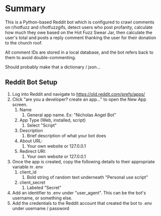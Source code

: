 # Summary

This is a Python-based Reddit bot which is configured to crawl comments on r/hotfuzz and r/hotfuzzgifs, detect users who post profanity, calculate how much they owe based on the Hot Fuzz Swear Jar, then calculate the user's total and posts a reply comment thanking the user for their donation to the church roof.

All comment IDs are stored in a local database, and the bot refers back to them to avoid double-commenting.

Should probably make that a dictionary / json...

## Reddit Bot Setup
1. Log into Reddit and navigate to https://old.reddit.com/prefs/apps/
2. Click "are you a developer?  create an app..." to open the New App screen.
   1. Name
      1. General app name.  Ex: "Nicholas Angel Bot"
   2. App Type (Web, installed, script)
      1. Select "Script"
   3. Description
      1. Brief description of what your bot does
   4. About URL: 
      1. Your own website or 127.0.0.1
   5. Redirect URI:
      1. Your own website or 127.0.0.1
3. Once the app is created, copy the following details to their appropriate variable in .env
    1. client_id
        1. Bold string of random text underneath "Personal use script"
    2. client_secret
        1. Labeled "Secret"
4. Add an identifier to .env under "user_agent".  This can be the bot's username, or something else.
5. Add the credentials to the Reddit account that created the bot to .env under username / password